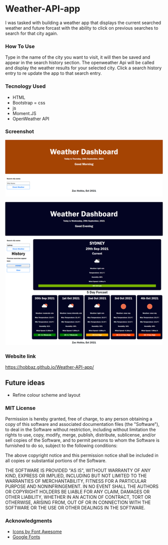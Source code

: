 # Weather-API-app
I was tasked with building a weather app that displays the current searched weather and future forcast with the ability to click on previous searches to search for that city again.

### How To Use
Type in the name of the city you want to visit, it will then be saved and appear in the search history section. The openweather Api will be called and display the weather results for your selected city. Click a search history entry to re update the app to that search entry.

### Tecnology Used
- HTML
- Bootstrap
= css 
- js 
- Moment.JS
- OpenWeather API 

### Screenshot
![Weather app screenshot1](./assets/images/startScreen.PNG)

![Weather app screenshot2](./assets/images/screencapture-weather-API-website.png)

### Website link
https://hobbaz.github.io/Weather-API-app/

## Future ideas
- Refine colour scheme and layout

### MIT License
Permission is hereby granted, free of charge, to any person obtaining a copy of this software and associated documentation files (the "Software"), to deal in the Software without restriction, including without limitation the rights to use, copy, modify, merge, publish, distribute, sublicense, and/or sell copies of the Software, and to permit persons to whom the Software is furnished to do so, subject to the following conditions:

The above copyright notice and this permission notice shall be included in all copies or substantial portions of the Software.

THE SOFTWARE IS PROVIDED "AS IS", WITHOUT WARRANTY OF ANY KIND, EXPRESS OR IMPLIED, INCLUDING BUT NOT LIMITED TO THE WARRANTIES OF MERCHANTABILITY, FITNESS FOR A PARTICULAR PURPOSE AND NONINFRINGEMENT. IN NO EVENT SHALL THE AUTHORS OR COPYRIGHT HOLDERS BE LIABLE FOR ANY CLAIM, DAMAGES OR OTHER LIABILITY, WHETHER IN AN ACTION OF CONTRACT, TORT OR OTHERWISE, ARISING FROM, OUT OF OR IN CONNECTION WITH THE SOFTWARE OR THE USE OR OTHER DEALINGS IN THE SOFTWARE.

### Acknowledgments
- [Icons by Font Awesome](https://fontawesome.com/)
- [Google Fonts](https://fonts.google.com/)